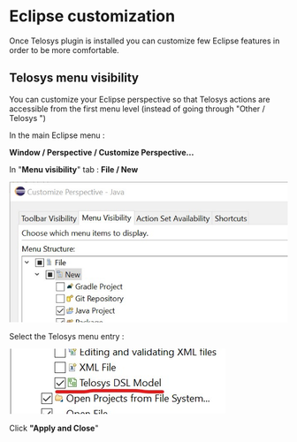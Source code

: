 # Eclipse customization

Once Telosys plugin is installed you can customize few Eclipse features in order to be more comfortable.

## Telosys menu visibility

You can customize your Eclipse perspective so that Telosys actions are accessible from the first menu level \(instead of going through "Other / Telosys "\)

In the main Eclipse menu : 

**Window / Perspective / Customize Perspective...** 

In "**Menu visibility**" tab :  **File / New**

![](../.gitbook/assets/eclipse-custom-perspective-menu-vis.jpg)

Select the Telosys menu entry :

![](../.gitbook/assets/eclipse-custom-perspective-menu-telosys.jpg)

Click **"Apply and Close**"



